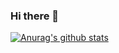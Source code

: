### Hi there 👋
[![Anurag's github stats](https://github-readme-stats.vercel.app/api?username=madox357)](https://github.com/anuraghazra/github-readme-stats)
<!--
**madox357/madox357** is a ✨ _special_ ✨ repository because its `README.md` (this file) appears on your GitHub profile.

Here are some ideas to get you started:

- 🔭 I’m currently working on ...
- 🌱 I’m currently learning ...
- 👯 I’m looking to collaborate on ...
- 🤔 I’m looking for help with ...
- 💬 Ask me about ...
- 📫 How to reach me: ...
- 😄 Pronouns: ...
- ⚡ Fun fact: ...
-->
